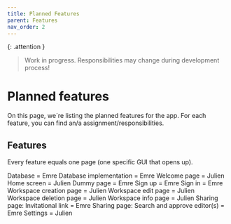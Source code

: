 ```yaml
---
title: Planned Features
parent: Features
nav_order: 2
---
```


{: .attention }
> Work in progress. Responsibilities may change during development process!

# Planned features

On this page, we´re listing the planned features for the app. 
For each feature, you can find an/a assignment/responsibilities.

## Features

Every feature equals one page (one specific GUI that opens up).

Database = Emre
Database implementation = Emre
Welcome page = Julien
Home screen = Julien
Dummy page = Emre
Sign up = Emre
Sign in = Emre
Workspace creation page = Julien
Workspace edit page = Julien
Workspace deletion page = Julien 
Workspace info page = Julien
Sharing page: Invitational link = Emre
Sharing page: Search and approve editor(s) = Emre
Settings = Julien